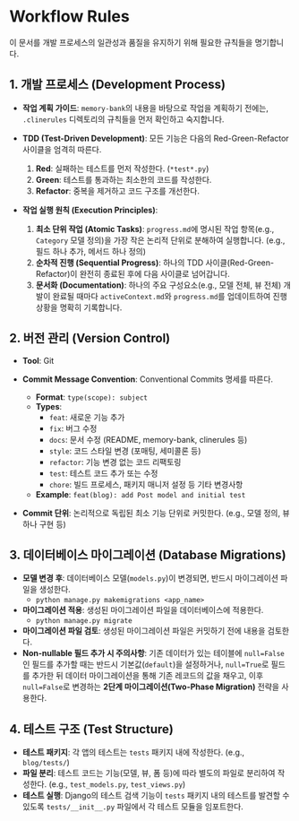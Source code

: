 # Workflow Rules

이 문서를 개발 프로세스의 일관성과 품질을 유지하기 위해 필요한 규칙들을 명기합니다.

## 1. 개발 프로세스 (Development Process)

- **작업 계획 가이드**: `memory-bank`의 내용을 바탕으로 작업을 계획하기 전에는, `.clinerules` 디렉토리의 규칙들을 먼저 확인하고 숙지합니다.

- **TDD (Test-Driven Development)**: 모든 기능은 다음의 Red-Green-Refactor 사이클을 엄격히 따른다.
    1.  **Red**: 실패하는 테스트를 먼저 작성한다. (`*test*.py`)
    2.  **Green**: 테스트를 통과하는 최소한의 코드를 작성한다.
    3.  **Refactor**: 중복을 제거하고 코드 구조를 개선한다.

- **작업 실행 원칙 (Execution Principles)**:
    1.  **최소 단위 작업 (Atomic Tasks)**: `progress.md`에 명시된 작업 항목(e.g., `Category` 모델 정의)을 가장 작은 논리적 단위로 분해하여 실행합니다. (e.g., 필드 하나 추가, 메서드 하나 정의)
    2.  **순차적 진행 (Sequential Progress)**: 하나의 TDD 사이클(Red-Green-Refactor)이 완전히 종료된 후에 다음 사이클로 넘어갑니다.
    3.  **문서화 (Documentation)**: 하나의 주요 구성요소(e.g., 모델 전체, 뷰 전체) 개발이 완료될 때마다 `activeContext.md`와 `progress.md`를 업데이트하여 진행 상황을 명확히 기록합니다.

## 2. 버전 관리 (Version Control)

- **Tool**: Git
- **Commit Message Convention**: Conventional Commits 명세를 따른다.
    - **Format**: `type(scope): subject`
    - **Types**:
        - `feat`: 새로운 기능 추가
        - `fix`: 버그 수정
        - `docs`: 문서 수정 (README, memory-bank, clinerules 등)
        - `style`: 코드 스타일 변경 (포매팅, 세미콜론 등)
        - `refactor`: 기능 변경 없는 코드 리팩토링
        - `test`: 테스트 코드 추가 또는 수정
        - `chore`: 빌드 프로세스, 패키지 매니저 설정 등 기타 변경사항
    - **Example**: `feat(blog): add Post model and initial test`

- **Commit 단위**: 논리적으로 독립된 최소 기능 단위로 커밋한다. (e.g., 모델 정의, 뷰 하나 구현 등)

## 3. 데이터베이스 마이그레이션 (Database Migrations)

- **모델 변경 후**: 데이터베이스 모델(`models.py`)이 변경되면, 반드시 마이그레이션 파일을 생성한다.
  - `python manage.py makemigrations <app_name>`
- **마이그레이션 적용**: 생성된 마이그레이션 파일을 데이터베이스에 적용한다.
  - `python manage.py migrate`
- **마이그레이션 파일 검토**: 생성된 마이그레이션 파일은 커밋하기 전에 내용을 검토한다.
- **Non-nullable 필드 추가 시 주의사항**: 기존 데이터가 있는 테이블에 `null=False`인 필드를 추가할 때는 반드시 기본값(`default`)을 설정하거나, `null=True`로 필드를 추가한 뒤 데이터 마이그레이션을 통해 기존 레코드의 값을 채우고, 이후 `null=False`로 변경하는 **2단계 마이그레이션(Two-Phase Migration)** 전략을 사용한다.

## 4. 테스트 구조 (Test Structure)

- **테스트 패키지**: 각 앱의 테스트는 `tests` 패키지 내에 작성한다. (e.g., `blog/tests/`)
- **파일 분리**: 테스트 코드는 기능(모델, 뷰, 폼 등)에 따라 별도의 파일로 분리하여 작성한다. (e.g., `test_models.py`, `test_views.py`)
- **테스트 실행**: Django의 테스트 검색 기능이 `tests` 패키지 내의 테스트를 발견할 수 있도록 `tests/__init__.py` 파일에서 각 테스트 모듈을 임포트한다.
